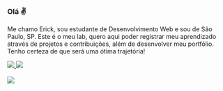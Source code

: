 ### Olá ✌️

Me chamo Erick, sou estudante de Desenvolvimento Web e sou de São Paulo, SP. Este é o meu lab, quero aqui poder registrar meu aprendizado através de projetos e contribuições, além de desenvolver meu portfólio. Tenho certeza de que será uma ótima trajetória!

<div>
  <a href="https://www.linkedin.com/in/erick86/" target="_blank">
    <img src="https://img.shields.io/badge/LinkedIn-0077B5?style=for-the-badge&logo=linkedin&logoColor=white">
  </a>
  <a href="https://www.instagram.com/erickalmeida86/" target="_blank">
    <img src="https://img.shields.io/badge/Instagram-E4405F?style=for-the-badge&logo=instagram&logoColor=white">
  </a>
</div>
<br>
<div>
  <a href="https://github.com/erickalmeida86">
  <img src="https://github-readme-stats.vercel.app/api/top-langs/?username=erickalmeida86&layout=compact&langs_count=7&theme=dark"/>
</div>
